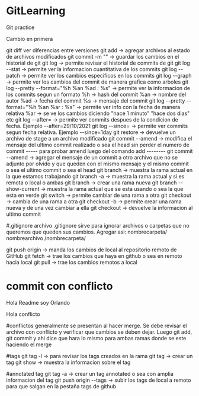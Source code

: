 # GitLearning
Git practice

Cambio en primera

git diff <archivo> ver diferencias entre versiones
git add <archivo> -> agregar archivos al estado de archivos modificados
git commit -m "<mensajeCortoDelCambioDelArchivo>" ->  guardar los cambios en el historial de git
git log -> permite revisar el historial de commits de git
git log --stat -> permite ver la informacion cuantitativa de los commits
git log --patch -> permite ver los cambios especificos en los commits
git log --graph -> permite ver los cambios del commit de manera grafica como arboles
git log --pretty --format="%h %an %ad : %s" -> permite ver la informacion de los commits segun un formato
%h -> hash del commit
%an -> nombre del autor
%ad -> fecha del commit
%s -> mensaje del commit
git log --pretty --format="%h %an %ar : %s" -> permite ver info con la fecha de manera relativa
%ar -> se ve los cambios diciendo "hace 1 minuto" "hace dos dias" etc
git log --after=<fecha> -> permite ver commits despues de la condicion de fecha. Ejemplo --after=29/10/2021
git log --since=<fechaRelativa> -> permite ver commits segun fecha relativa. Ejemplo --since=1day
git restore <archivo> -> devuelve un archivo de stage a un archivo modificado
git commit --amend -> modifica el mensaje del ultimo commit realizado o sea el head sin perder el numero de commit
----- para probar amend luego del comando add --------
git commit --amend <archivo> -> agregar el mensaje de un commit a otro archivo que no se adjunto por olvido y que queden con el mismo mensaje y el mismo commit o sea el ultimo commit o sea el head
git branch -> muestra la rama actual en la que estamos trabajando
git branch -a -> muestra la rama actual y si es remota o local o ambas
git branch <nombreDeLaRamaNueva> -> crear una rama nueva
git branch --show-current -> muestra la rama actual que se esta usando o sea la que esta en verde
git switch <nombreRama> -> permite cambiar de una rama a otra
git checkout <nombreRama> -> cambia de una rama a otra
git checkout -b <nombreRamaNueva> -> permite crear una rama nueva y de una vez cambiar a ella
git checkout <archivo> -> devuelve la informacion al ultimo commit

#.gitignore
archivo .gitignore sirve para ignorar archivos o carpetas que no queremos que queden sus cambios. Agregar asi:
nombrecarpeta/
nombrearchivo
/nombrecarpeta/

git push origin <nombreRama> -> manda los cambios de local al repositorio remoto de GitHub
git fetch -> trae los cambios que haya en github o sea en remoto hacia local
git pull -> trae los cambios remotos a local

commit con conflicto
=======

Hola Readme soy Orlando

Hola conflicto

#conflictos
generalmente se presentan al hacer merge. Se debe revisar el archivo con conflicto y verificar que cambios se deben dejar. Luego git add, git commit y ahi dice que hara lo mismo para ambas ramas donde se este haciendo el merge

#tags
git tag -l -> para revisar los tags creados en la rama
git tag <nombreTag> -> crear un tag
git show <nombreTag> -> muestra la informacion sobre el tag

#annotated tag
git tag -a <nombreTag> -> crear un tag annotated o sea con amplia informacion del tag
git push origin --tags -> subir los tags de local a remoto para que salgan en la pestaña tags de github
